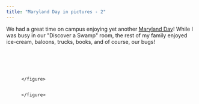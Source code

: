 ```yaml
---
title: "Maryland Day in pictures - 2"
---
```


We had a great time on campus enjoying yet another [Maryland Day](https://marylandday.umd.edu/)! While I was busy in our "Discover a Swamp" room, the rest of my family enjoyed ice-cream, baloons, trucks, books, and of course, our bugs! <!--more-->

<div class="row">

  <div class="col-md-4 col-sm-6">
    <figure class="text-center">
    <img class="ic4f-mtrig ic4f-zoomin figure-img img-fluid ic4f-max-height-md"
    src="{{ '/assets/content/misc/md-1.jpg' | relative_url }}" alt="">
        </figure>
  </div>

  <div class="col-md-4 col-sm-6">
    <figure class="text-center">
    <img class="ic4f-mtrig ic4f-zoomin figure-img img-fluid ic4f-max-height-md"
    src="{{ '/assets/content/misc/md-2.jpg' | relative_url }}" alt="">
    </figure>
    </div>

  <div class="col-md-4 col-sm-6">
    <figure class="text-center">
    <img class="ic4f-mtrig ic4f-zoomin figure-img img-fluid ic4f-max-height-md"
    src="{{ '/assets/content/misc/md-3.jpg' | relative_url }}" alt="">
        </figure>
  </div>

  <div class="col-md-4 col-sm-6">
    <figure class="text-center">
    <img class="ic4f-mtrig ic4f-zoomin figure-img img-fluid ic4f-max-height-md"
    src="{{ '/assets/content/misc/md-4.jpg' | relative_url }}" alt="">
    </figure>
  </div>

  <div class="col-md-4 col-sm-6">
    <figure class="text-center">
    <img class="ic4f-mtrig ic4f-zoomin figure-img img-fluid ic4f-max-height-md"
    src="{{ '/assets/content/misc/md-5.jpg' | relative_url }}" alt="">
    
    </figure>
  </div>

  <div class="col-md-4 col-sm-6">
    <figure class="text-center">
    <img class="ic4f-mtrig ic4f-zoomin figure-img img-fluid ic4f-max-height-md"
    src="{{ '/assets/content/misc/md-6.jpg' | relative_url }}" alt="">
    
    </figure>
  </div>

</div>


<div class="row">

  <div class="col-md-4 col-sm-6">
    <figure class="text-center">
    <img class="ic4f-mtrig ic4f-zoomin figure-img img-fluid ic4f-max-height-md"
    src="{{ '/assets/content/misc/md-7.jpg' | relative_url }}" alt="">
        </figure>
  </div>

  <div class="col-md-4 col-sm-6">
    <figure class="text-center">
    <img class="ic4f-mtrig ic4f-zoomin figure-img img-fluid ic4f-max-height-md"
    src="{{ '/assets/content/misc/md-8.jpg' | relative_url }}" alt="">
        </figure>
    </div>

  <div class="col-md-4 col-sm-6">
    <figure class="text-center">
    <img class="ic4f-mtrig ic4f-zoomin figure-img img-fluid ic4f-max-height-md"
    src="{{ '/assets/content/misc/md-9.jpg' | relative_url }}" alt="">
        </figure>
  </div>

  <div class="col-md-4 col-sm-6">
    <figure class="text-center">
    <img class="ic4f-mtrig ic4f-zoomin figure-img img-fluid ic4f-max-height-md"
    src="{{ '/assets/content/misc/md-10.jpg' | relative_url }}" alt="">
        </figure>
  </div>

  <div class="col-md-4 col-sm-6">
    <figure class="text-center">
    <img class="ic4f-mtrig ic4f-zoomin figure-img img-fluid ic4f-max-height-md"
    src="{{ '/assets/content/misc/md-11.jpg' | relative_url }}" alt="">
        </figure>
  </div>

  <div class="col-md-4 col-sm-6">
    <figure class="text-center">
    <img class="ic4f-mtrig ic4f-zoomin figure-img img-fluid ic4f-max-height-md"
    src="{{ '/assets/content/misc/md-12.jpg' | relative_url }}" alt="">
        </figure>
  </div>

</div>


